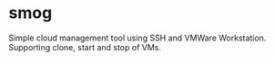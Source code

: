 # smog

Simple cloud management tool using SSH and VMWare Workstation. Supporting clone, start and stop of VMs.
